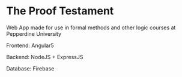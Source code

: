# The Proof Testament   

Web App made for use in formal methods and other logic courses at Pepperdine University

Frontend: Angular5

Backend: NodeJS + ExpressJS

Database: Firebase